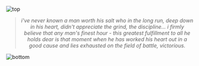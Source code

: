 ![top](https://github.com/user-attachments/assets/c0ff87ae-14a3-4edd-a449-ee6e0e2f73f5)

<!-- quote-start -->
<div align="center">

> *i've never known a man worth his salt who in the long run, deep down in his heart, didn't appreciate the grind, the discipline... i firmly believe that any man's finest hour - this greatest fulfillment to all he holds dear is that moment when he has worked his heart out in a good cause and lies exhausted on the field of battle, victorious.*

</div>
<!-- quote-end -->


![bottom](https://github.com/user-attachments/assets/bf2cc040-2664-4cf3-8aaa-9d397c8a8f5c)
